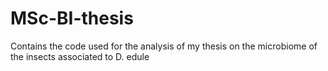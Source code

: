 # MSc-BI-thesis
Contains the code used for the analysis of my thesis on the microbiome of the insects associated to D. edule
